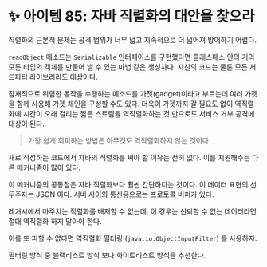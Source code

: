 # ✨ 아이템 85: 자바 직렬화의 대안을 찾으라

직렬화의 근본적 문제는 공격 범위가 너무 넓고 지속적으로 더 넓어져 방어하기 어렵다.

`readObject` 메소드는 `Serializable` 인터페이스를 구현했다면 클래스패스 안의 거의 모든 타입의 객체를 만들어 낼 수 있는 마법 같은 생성자다. 자신의 코드는 물론 모든 서드파티 라이브러리도 대상이다.

잠재적으로 위험한 동작을 수행하는 메소드를 가젯(gadget)이라고 부르는데 여러 가젯을 함께 사용해 가젯 체인을 구성할 수도 있다. 더욱이 가젯까지 갈 필요도 없이 역직렬화에 시간이 오래 걸리는 짧은 스트림을 역직렬화하는 것 만으로도 서비스 거부 공격에 대상이 된다.

> 가장 쉽게 회피하는 방법은 아무것도 역직렬화하지 않는 것이다.

새로 작성하는 코드에서 자바의 직렬화를 써야 할 이유는 전혀 없다. 이를 지원해주는 다른 메커니즘이 많이 있다.

이 메커니즘의 공통점은 자바 직렬화보다 훨씬 간단하다는 것이다. 이 데이터 표현의 선두주자는 JSON 이다. 서버 사이의 통신용으로는 프로토콜 버퍼가 있다.

레거시에서 마주치는 직렬화를 배제할 수 없는데, 이 경우는 신뢰할 수 없는 데이터라면 절대 역직렬화 하지 말아야 한다.

이를 또 피할 수 없다면 역직렬화 필터링 (`java.io.ObjectInputFilter`) 를 사용하자.

필터링 방식 중 블랙리스트 방식 보다 화이트리스트 방식을 추천한다.
